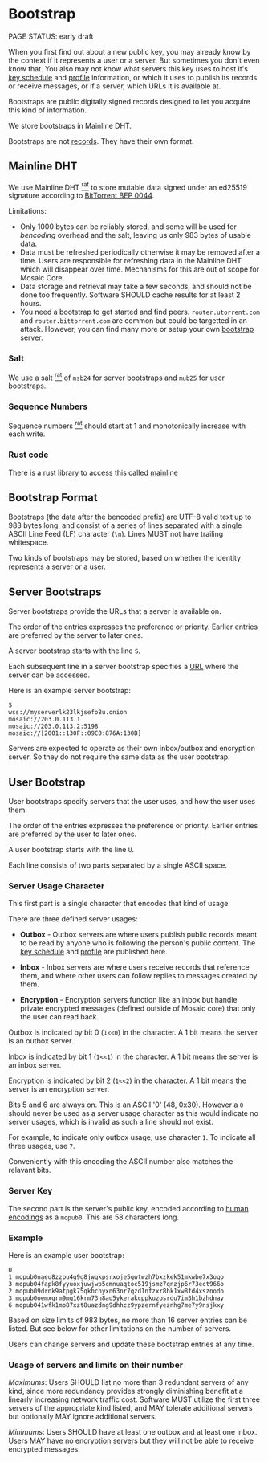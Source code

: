 # Bootstrap

<status>PAGE STATUS: early draft</status>

When you first find out about a new public key, you may already know by the
context if it represents a user or a server. But sometimes you don't even
know that.  You also may not know what servers this key uses to host it's
[key schedule](keyschedule.md) and [profile](profile.md) information, or which
it uses to publish its records or receive messages, or if a server, which URLs
it is available at.

Bootstraps are public digitally signed records designed to let you acquire
this kind of information.

We store bootstraps in Mainline DHT.

Bootstraps are not [records](record.md). They have their own format.

## Mainline DHT

We use <t>Mainline DHT</t> [<sup>rat</sup>](rationale.md#mainline-dht)
to store mutable data signed under an ed25519 signature
according to [BitTorrent BEP 0044](https://www.bittorrent.org/beps/bep_0044.html).

Limitations:

* Only 1000 bytes can be reliably stored, and some will be used for *bencoding*
  overhead and the salt, leaving us only 983 bytes of usable data.
* Data must be refreshed periodically otherwise it may be removed after a time.
  Users are responsible for refreshing data in the Mainline DHT which will
  disappear over time. Mechanisms for this are out of scope for Mosaic Core.
* Data storage and retrieval may take a few seconds, and should not be done too
  frequently. Software SHOULD cache results for at least 2 hours.
* You need a bootstrap to get started and find peers. `router.utorrent.com`
  and `router.bittorrent.com` are common but could be targetted in an attack.
  However, you can find many more or setup your own
  [bootstrap server](https://github.com/bittorrent/bootstrap-dht).

### Salt

We use a <t>salt</t> [<sup>rat</sup>](rationale.md#salt)  of `msb24`
for server bootstraps and `mub25` for user bootstraps.

### Sequence Numbers

<t>Sequence numbers</t> [<sup>rat</sup>](rationale.md#sequence-numbers)
should start at 1 and monotonically increase with each write.

### Rust code

There is a rust library to access this called [mainline](https://github.com/pubky/mainline)

## Bootstrap Format

Bootstraps (the data after the bencoded prefix) are UTF-8 valid text up
to 983 bytes long, and consist of a series of lines separated with a single
ASCII Line Feed (LF) character (`\n`). Lines MUST not have trailing whitespace.

Two kinds of bootstraps may be stored, based on whether the identity
represents a server or a user.


## Server Bootstraps

Server bootstraps provide the URLs that a server is available on.

The order of the entries expresses the preference or priority. Earlier
entries are preferred by the server to later ones.

A server bootstrap starts with the line `S`.

Each subsequent line in a server bootstrap specifies a [URL](url.md) where
the server can be accessed.


Here is an example server bootstrap:

```
S
wss://myserverlk23lkjsefo8u.onion
mosaic://203.0.113.1
mosaic://203.0.113.2:5198
mosaic://[2001::130F::09C0:876A:130B]
```

Servers are expected to operate as their own inbox/outbox and encryption
server. So they do not require the same data as the user bootstrap.

## User Bootstrap

User bootstraps specify servers that the user uses, and how the user uses them.

The order of the entries expresses the preference or priority. Earlier entries are
preferred by the user to later ones.

A user bootstrap starts with the line `U`.

Each line consists of two parts separated by a single ASCII space.

### Server Usage Character

This first part is a single character that encodes that kind of usage.

There are three defined server usages:

* **Outbox** - Outbox servers are where users publish public records meant to
be read by anyone who is following the person's public content.
The [key schedule](keyschedule.md) and [profile](profile.md) are published
here.

* **Inbox** - Inbox servers are where users receive records that reference them,
and where other users can follow replies to messages created by them.

* **Encryption** - Encryption servers function like an inbox but handle
private encrypted messages (defined outside of Mosaic core) that only the
user can read back.

Outbox is indicated by bit 0 (`1<<0`) in the character. A 1 bit means the
server is an outbox server.

Inbox is indicated by bit 1 (`1<<1`) in the character. A 1 bit means the server
is an inbox server.

Encryption is indicated by bit 2 (`1<<2`) in the character. A 1 bit means the
server is an encryption server.

Bits 5 and 6 are always on. This is an ASCII '0' (48, 0x30). However a `0`
should never be used as a server usage character as this would indicate no
server usages, which is invalid as such a line should not exist.

For example, to indicate only outbox usage, use character `1`. To indicate all
three usages, use `7`.

Conveniently with this encoding the ASCII number also matches the relavant bits.

### Server Key

The second part is the server's public key, encoded according to
[human encodings](human_encodings.md) as a `mopub0`. This are 58 characters
long.

### Example

Here is an example user bootstrap:

```
U
1 mopub0naeu8zzpu4g9g8jwqkpsrxoje5gwtwzh7bxzkek51mkwbe7x3oqo
3 mopub04fapk8fyyuoxjuwjwp5cmnuaqtoc519jsmz7qnzjp6r73ect966o
2 mopub09drnk9atpgk75qkhchyxn63nr7qzd1nfzxr8hk1xw8fd4xsznodo
3 mopub0oemxqrm9mq16krm73n8au5ykerakcppkuzosrdu7im3h1bzhdnay
6 mopub041wfk1mo87xzt8uazdng9dhhcz9ypzernfyeznhg7me7y9nsjkxy
```

Based on size limits of 983 bytes, no more than 16 server entries can be
listed. But see below for other limitations on the number of servers.

Users can change servers and update these bootstrap entries at any time.

### Usage of servers and limits on their number

*Maximums*: Users SHOULD list no more than 3 redundant servers of any kind,
since more redundancy provides strongly diminishing benefit at a linearly
increasing network traffic cost. Software MUST utilize the first three
servers of the appropriate kind listed, and MAY tolerate additional servers
but optionally MAY ignore additional servers.

*Minimums*: Users SHOULD have at least one outbox and at least one inbox.
Users MAY have no encryption servers but they will not be able to receive
encrypted messages.
